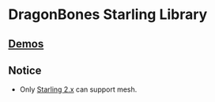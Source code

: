 # DragonBones Starling Library

## [Demos](./Demos/)

## Notice
* Only [Starling 2.x](./Starling_2.x/) can support mesh.